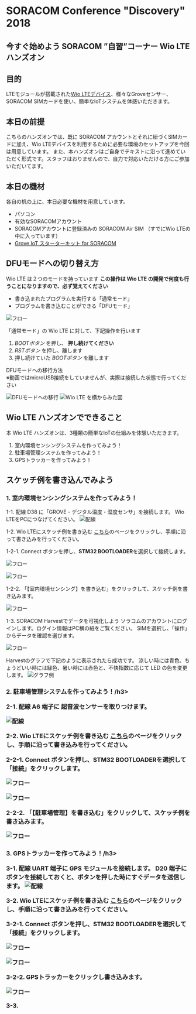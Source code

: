 # SORACOM Conference "Discovery" 2018
## 今すぐ始めよう SORACOM ”自習”コーナー Wio LTE ハンズオン

## 目的
LTEモジュールが搭載された[Wio LTEデバイス](https://soracom.jp/products/wio_lte/)、様々なGroveセンサー、SORACOM SIMカードを使い、簡単なIoTシステムを体感いただきます。

## 本日の前提
こちらのハンズオンでは、既に SORACOM アカウントとそれに紐づくSIMカードに加え、Wio LTEデバイスを利用するために必要な環境のセットアップを今回は用意しています。
また、本ハンズオンはご自身でテキストに沿って進めていただく形式です。スタッフはおりませんので、自力で対応いただける方にご参加いただいてます。

## 本日の機材
各自の机の上に、本日必要な機材を用意しています。
* パソコン
* 有効なSORACOMアカウント
* SORACOMアカウントに登録済みの SORACOM Air SIM （すでにWio LTEの中に入っています）
* [Grove IoT スターターキット for SORACOM](https://soracom.jp/products/#grovestarter_kit)

## DFUモードへの切り替え方
Wio LTE は２つのモードを持っています
**この操作は Wio LTE の開発で何度も行うことになりますので、必ず覚えてください**

* 書き込まれたプログラムを実行する「通常モード」
* プログラムを書き込むことができる「DFUモード」

![フロー](https://docs.google.com/drawings/d/e/2PACX-1vQAcnymqWTTneRwnc9EFz21YvrmfCsIuV33yfqf1ODC_LKQR-6762CJDMclRIWC8BfUeDDLpC6KKs-2/pub?w=581&h=253)

「通常モード」の Wio LTE に対して、下記操作を行います

1. *BOOTボタン* を押し、 **押し続けてください**
2. *RSTボタン* を押し、離します
3. 押し続けていた *BOOTボタン* を離します

DFUモードへの移行方法  
※動画ではmicroUSB接続をしていませんが、実際は接続した状態で行ってください

![DFUモードへの移行](http://drive.google.com/uc?export=view&id=1447mCTbYS7iMTtVWaTkXJzHD8vJ8lprJ)
![Wio LTE を横からみた図](https://docs.google.com/drawings/d/e/2PACX-1vRnhRiZC7-jRCqLaxJO6E7Bmq0_8BxornXgP1y6UHdYXhr6iBm_RNoV148oSzJKeHBYXRjYai9msQoz/pub?w=480&h=249)


## Wio LTE ハンズオンでできること
本 Wio LTE ハンズオンは、3種類の簡単なIoTの仕組みを体験いただきます。
1. 室内環境センシングシステムを作ってみよう！
2. 駐車場管理システムを作ってみよう！
3. GPSトラッカーを作ってみよう！


## スケッチ例を書き込んでみよう
<h3 id="handson1">1. 室内環境センシングシステムを作ってみよう！</h3>

1-1. 配線
D38 に「GROVE - デジタル温度・湿度センサ」を接続します。 Wio LTEをPCにつなげてください。
![配線](../../images/projects/WioLTE/air-condition/sensor.jpg)

1-2. Wio LTEにスケッチ例を書き込む
[こちら](https://soracom.github.io/iot-showcase/events/discovery2018/webdfu/)のページをクリックし、手順に沿って書き込みを行ってください。

1-2-1. Connect ボタンを押し、**STM32 BOOTLOADER**を選択して接続します。

![フロー](https://docs.google.com/drawings/d/e/2PACX-1vSLU7C6SEV16bra_ko2xoBdlNYC64JaSbK06EZ7YG0-tkYS7nwk5EWGzJTPkLwFcdBTkApn7E08d3_U/pub?w=480&h=360)

![フロー](https://docs.google.com/drawings/d/e/2PACX-1vRqDKcttYBSi-f9uHFkOa5f-DKWIwafpvZExjS_SKInhhK4L4Rv3cHmwuHtZAZoeKfGn9iD-NzYm1mg/pub?w=480&h=360)

1-2-2. 「【室内環境センシング】を書き込む」をクリックして、スケッチ例を書き込みます。

![フロー](https://docs.google.com/drawings/d/e/2PACX-1vRyhUTHrXJXJ7jT6RWL25Dv4ZzuGTmoLGa37ypqUqg2AsCqIfYtB1oE3EzRfm_ykYV6cX1j5NwbRroL/pub?w=480&h=360)

1-3. SORACOM Harvestでデータを可視化しよう
ソラコムのアカウントにログインします。ログイン情報はPC横の紙をご覧ください。
SIMを選択し、「操作」からデータを確認を選びます。

![フロー](https://docs.google.com/presentation/d/e/2PACX-1vSu5rC9tWnoJWSPlp38m5cgOGwU_qGw9X5fc9o4Xs_CwHCb5-BfkruMPcXndIRWynkclRyD5B26QUxl/pub?start=false&loop=false&delayms=3000)

Harvestのグラフで下記のように表示されたら成功です。
涼しい時には青色、ちょうどいい時には緑色、暑い時には赤色と、不快指数に応じて LED の色を変更します。
![グラフ例](../../images/projects/WioLTE/air-condition/harvest.png)

<h3 id="handson2">2. 駐車場管理システムを作ってみよう！/h3>

2-1. 配線
A6 端子に 超音波センサーを取りつけます。

![配線](../../images/projects/WioLTE/parking/parking.jpg)

2-2. Wio LTEにスケッチ例を書き込む
[こちら](https://soracom.github.io/iot-showcase/events/discovery2018/webdfu/)のページをクリックし、手順に沿って書き込みを行ってください。

2-2-1. Connect ボタンを押し、**STM32 BOOTLOADER**を選択して「接続」をクリックします。

![フロー](https://docs.google.com/drawings/d/e/2PACX-1vSLU7C6SEV16bra_ko2xoBdlNYC64JaSbK06EZ7YG0-tkYS7nwk5EWGzJTPkLwFcdBTkApn7E08d3_U/pub?w=480&h=360)

![フロー](https://docs.google.com/drawings/d/e/2PACX-1vRqDKcttYBSi-f9uHFkOa5f-DKWIwafpvZExjS_SKInhhK4L4Rv3cHmwuHtZAZoeKfGn9iD-NzYm1mg/pub?w=480&h=360)

2-2-2. 「【駐車場管理】を書き込む」をクリックして、スケッチ例を書き込みます。

![フロー](https://docs.google.com/drawings/d/e/2PACX-1vTkEx3-P_uEmgUsz08BlOswjE0thl1TfmkKGmm85hRxfIe_SPVxtyP7sLZsidhff-3L2ZicRCpsMbKJ/pub?w=480&h=360)

<h3 id="handson2">3. GPSトラッカーを作ってみよう！/h3>

3-1. 配線
UART 端子に GPS モジュールを接続します。
D20 端子にボタンを接続しておくと、ボタンを押した時にすぐデータを送信します。
![配線](../../images/projects/WioLTE/gps-tracker/gps-tracker.jpg)

3-2. Wio LTEにスケッチ例を書き込む
[こちら](https://soracom.github.io/iot-showcase/events/discovery2018/webdfu/)のページをクリックし、手順に沿って書き込みを行ってください。

3-2-1. Connect ボタンを押し、**STM32 BOOTLOADER**を選択して「接続」をクリックします。

![フロー](https://docs.google.com/drawings/d/e/2PACX-1vSLU7C6SEV16bra_ko2xoBdlNYC64JaSbK06EZ7YG0-tkYS7nwk5EWGzJTPkLwFcdBTkApn7E08d3_U/pub?w=480&h=360)

![フロー](https://docs.google.com/drawings/d/e/2PACX-1vRqDKcttYBSi-f9uHFkOa5f-DKWIwafpvZExjS_SKInhhK4L4Rv3cHmwuHtZAZoeKfGn9iD-NzYm1mg/pub?w=480&h=360)

3-2-2. GPSトラッカーをクリックし書き込みます。

![フロー](https://docs.google.com/drawings/d/e/2PACX-1vQv9l2M5ylFyVP1rdZw97NPg_U4W3KtPGBi-MMp3tDArwztb9gjuh8H4AjifPhqIt8FCC7sEgDv-JwF/pub?w=468&h=201)

3-3. 
